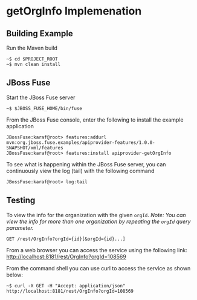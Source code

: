 getOrgInfo Implemenation
========================

Building Example
----------------

Run the Maven build

```
~$ cd $PROJECT_ROOT
~$ mvn clean install
```

JBoss Fuse
----------

Start the JBoss Fuse server

```
~$ $JBOSS_FUSE_HOME/bin/fuse
```

From the JBoss Fuse console, enter the following to install the example application

```
JBossFuse:karaf@root> features:addurl mvn:org.jboss.fuse.examples/apiprovider-features/1.0.0-SNAPSHOT/xml/features
JBossFuse:karaf@root> features:install apiprovider-getOrgInfo
```

To see what is happening within the JBoss Fuse server, you can continuously view the
log (tail) with the following command

```
JBossFuse:karaf@root> log:tail
```

Testing
-------

To view the info for the organization with the given `orgId`. _Note: You can view the info for more than one organization by repeating the `orgId` query parameter._
 ```
GET /rest/OrgInfo?orgId={id}[&orgId={id}...]
```

From a web browser you can access the service using the following link: [http://localhost:8181/rest/OrgInfo?orgId=108569](http://localhost:8181/rest/OrgInfo?orgId=108569)

From the command shell you can use curl to access the service as shown below:

```
~$ curl -X GET -H "Accept: application/json" http://localhost:8181/rest/OrgInfo?orgId=108569
```
